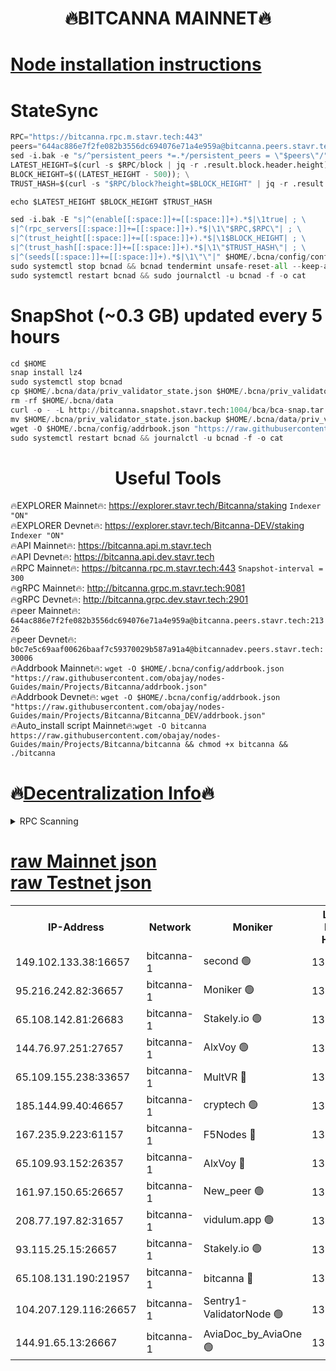 <h1 align="center"> 🔥BITCANNA MAINNET🔥</h1>


[Node installation instructions](https://github.com/obajay/nodes-Guides/tree/main/Projects/Bitcanna)
=

# StateSync
```python
RPC="https://bitcanna.rpc.m.stavr.tech:443"
peers="644ac886e7f2fe082b3556dc694076e71a4e959a@bitcanna.peers.stavr.tech:21326"
sed -i.bak -e "s/^persistent_peers *=.*/persistent_peers = \"$peers\"/" $HOME/.bcna/config/config.toml
LATEST_HEIGHT=$(curl -s $RPC/block | jq -r .result.block.header.height); \
BLOCK_HEIGHT=$((LATEST_HEIGHT - 500)); \
TRUST_HASH=$(curl -s "$RPC/block?height=$BLOCK_HEIGHT" | jq -r .result.block_id.hash)

echo $LATEST_HEIGHT $BLOCK_HEIGHT $TRUST_HASH

sed -i.bak -E "s|^(enable[[:space:]]+=[[:space:]]+).*$|\1true| ; \
s|^(rpc_servers[[:space:]]+=[[:space:]]+).*$|\1\"$RPC,$RPC\"| ; \
s|^(trust_height[[:space:]]+=[[:space:]]+).*$|\1$BLOCK_HEIGHT| ; \
s|^(trust_hash[[:space:]]+=[[:space:]]+).*$|\1\"$TRUST_HASH\"| ; \
s|^(seeds[[:space:]]+=[[:space:]]+).*$|\1\"\"|" $HOME/.bcna/config/config.toml
sudo systemctl stop bcnad && bcnad tendermint unsafe-reset-all --keep-addr-book
sudo systemctl restart bcnad && sudo journalctl -u bcnad -f -o cat
```
# SnapShot (~0.3 GB) updated every 5 hours
```python
cd $HOME
snap install lz4
sudo systemctl stop bcnad
cp $HOME/.bcna/data/priv_validator_state.json $HOME/.bcna/priv_validator_state.json.backup
rm -rf $HOME/.bcna/data
curl -o - -L http://bitcanna.snapshot.stavr.tech:1004/bca/bca-snap.tar.lz4 | lz4 -c -d - | tar -x -C $HOME/.bcna --strip-components 2
mv $HOME/.bcna/priv_validator_state.json.backup $HOME/.bcna/data/priv_validator_state.json
wget -O $HOME/.bcna/config/addrbook.json "https://raw.githubusercontent.com/obajay/nodes-Guides/main/Projects/Bitcanna/addrbook.json"
sudo systemctl restart bcnad && journalctl -u bcnad -f -o cat
```

 <h1 align="center"> Useful Tools</h1>

🔥EXPLORER Mainnet🔥:    https://explorer.stavr.tech/Bitcanna/staking          `Indexer "ON"` \
🔥EXPLORER Devnet🔥:     https://explorer.stavr.tech/Bitcanna-DEV/staking     `Indexer "ON"` \
🔥API Mainnet🔥:         https://bitcanna.api.m.stavr.tech \
🔥API Devnet🔥:          https://bitcanna.api.dev.stavr.tech \
🔥RPC Mainnet🔥:         https://bitcanna.rpc.m.stavr.tech:443         `Snapshot-interval = 300` \
🔥gRPC Mainnet🔥:        http://bitcanna.grpc.m.stavr.tech:9081 \
🔥gRPC Devnet🔥:         http://bitcanna.grpc.dev.stavr.tech:2901 \
🔥peer Mainnet🔥:        `644ac886e7f2fe082b3556dc694076e71a4e959a@bitcanna.peers.stavr.tech:21326` \
🔥peer Devnet🔥:         `b0c7e5c69aaf00626baaf7c59370029b587a91a4@bitcannadev.peers.stavr.tech:30006` \
🔥Addrbook Mainnet🔥:    ```wget -O $HOME/.bcna/config/addrbook.json "https://raw.githubusercontent.com/obajay/nodes-Guides/main/Projects/Bitcanna/addrbook.json"``` \
🔥Addrbook Devnet🔥:    ```wget -O $HOME/.bcna/config/addrbook.json "https://raw.githubusercontent.com/obajay/nodes-Guides/main/Projects/Bitcanna/Bitcanna_DEV/addrbook.json"``` \
🔥Auto_install script Mainnet🔥:```wget -O bitcanna https://raw.githubusercontent.com/obajay/nodes-Guides/main/Projects/Bitcanna/bitcanna && chmod +x bitcanna && ./bitcanna```

🔥[Decentralization Info](https://github.com/obajay/StateSync-snapshots/tree/main/Projects/Bitcanna/Decentralization)🔥
=

<details>
<summary>RPC Scanning</summary>

<h2 align="center"> We scan nodes in real time every 4 hours. And we provide the final result of RPC endpoints.
We cannot influence the operation of these nodes in any way. </h2>


```python
If Voting Power is higher than 0 --> then the Node is a validator of the network and may be subject to attack and be a potential threat to the chain.
```
```python
We marked such validators with a red symbol
```

</details>

[raw Mainnet json](https://rpc-check.bcam.stavr.tech/bcam/rpc-bcam-result.json) \
[raw Testnet json](https://github.com/obajay/StateSync-snapshots/tree/main/Projects/Bitcanna/Rpc-Check-Testnet)
=



<table><tr><th>IP-Address</th><th>Network</th><th>Moniker</th><th>Latest Block Height</th><th>Earliest Block Height</th><th>Catching Up</th><th>Tx Index</th><th>Voting Power</th><th>Scan Time</th></tr><tr><td>149.102.133.38:16657</td><td>bitcanna-1</td><td>second 🟢</td><td>13164889</td><td>1</td><td>False</td><td>on</td><td>0</td><td>2024-03-25T06:15:34.232842791UTC</td></tr><tr><td>95.216.242.82:36657</td><td>bitcanna-1</td><td>Moniker 🟢</td><td>13164878</td><td>5776907</td><td>False</td><td>on</td><td>0</td><td>2024-03-25T06:14:31.120918197UTC</td></tr><tr><td>65.108.142.81:26683</td><td>bitcanna-1</td><td>Stakely.io 🟢</td><td>13164882</td><td>6152001</td><td>False</td><td>on</td><td>0</td><td>2024-03-25T06:14:54.343789432UTC</td></tr><tr><td>144.76.97.251:27657</td><td>bitcanna-1</td><td>AlxVoy 🟢</td><td>13164887</td><td>8805201</td><td>False</td><td>on</td><td>0</td><td>2024-03-25T06:15:23.691973850UTC</td></tr><tr><td>65.109.155.238:33657</td><td>bitcanna-1</td><td>MultVR 🔴</td><td>13164883</td><td>9933415</td><td>False</td><td>on</td><td>352888</td><td>2024-03-25T06:15:01.908563924UTC</td></tr><tr><td>185.144.99.40:46657</td><td>bitcanna-1</td><td>cryptech 🟢</td><td>13164877</td><td>11528001</td><td>False</td><td>on</td><td>0</td><td>2024-03-25T06:14:26.726333643UTC</td></tr><tr><td>167.235.9.223:61157</td><td>bitcanna-1</td><td>F5Nodes 🔴</td><td>13164884</td><td>12084001</td><td>False</td><td>on</td><td>573</td><td>2024-03-25T06:15:06.232267585UTC</td></tr><tr><td>65.109.93.152:26357</td><td>bitcanna-1</td><td>AlxVoy 🔴</td><td>13164889</td><td>12109301</td><td>False</td><td>on</td><td>1391954</td><td>2024-03-25T06:15:34.756127805UTC</td></tr><tr><td>161.97.150.65:26657</td><td>bitcanna-1</td><td>New_peer 🟢</td><td>13164882</td><td>12254001</td><td>False</td><td>on</td><td>0</td><td>2024-03-25T06:14:54.607666762UTC</td></tr><tr><td>208.77.197.82:31657</td><td>bitcanna-1</td><td>vidulum.app 🟢</td><td>13164882</td><td>12386934</td><td>False</td><td>on</td><td>0</td><td>2024-03-25T06:14:57.404671066UTC</td></tr><tr><td>93.115.25.15:26657</td><td>bitcanna-1</td><td>Stakely.io 🟢</td><td>13164881</td><td>13004569</td><td>False</td><td>on</td><td>0</td><td>2024-03-25T06:14:49.954156063UTC</td></tr><tr><td>65.108.131.190:21957</td><td>bitcanna-1</td><td>bitcanna 🔴</td><td>13164885</td><td>13064885</td><td>False</td><td>on</td><td>420195</td><td>2024-03-25T06:15:10.595347319UTC</td></tr><tr><td>104.207.129.116:26657</td><td>bitcanna-1</td><td>Sentry1-ValidatorNode 🟢</td><td>13164889</td><td>13128001</td><td>False</td><td>on</td><td>0</td><td>2024-03-25T06:15:35.390122262UTC</td></tr><tr><td>144.91.65.13:26667</td><td>bitcanna-1</td><td>AviaDoc_by_AviaOne 🟢</td><td>13164886</td><td>13160401</td><td>False</td><td>on</td><td>0</td><td>2024-03-25T06:15:19.030556562UTC</td></tr></table>
